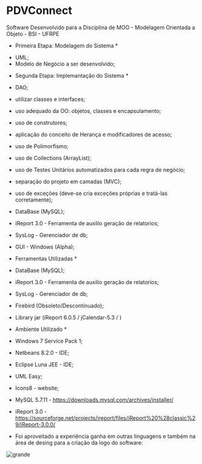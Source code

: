 # PDVConnect
Software Desenvolvido para a Disciplina de MOO - Modelagem Orientada a Objeto - BSI - UFRPE

* Primeira Etapa: Modelagem do Sistema *

- UML;
- Modelo de Negócio a ser desenvolvido;

* Segunda Etapa: Implemantação do Sistema *

- DAO;

- utilizar classes e interfaces;

- uso adequado da OO: objetos, classes e encapsulamento;

- uso de construtores;

- aplicação do conceito de Herança e modificadores de acesso;

- uso de Polimorfismo;

- uso de Collections (ArrayList);

- uso de Testes Unitários automatizados para cada regra de negócio;

- separação do projeto em camadas (MVC);

- uso de exceções (deve-se cria exceções próprias e tratá-las corretamente);

- DataBase (MySQL);

- iReport 3.0 - Ferramenta de auxilio geração de relatorios;

- SysLog - Gerenciador de db;

- GUI - Windows (Alpha);

* Ferramentas Utilizadas *

- DataBase (MySQL);

- iReport 3.0 - Ferramenta de auxilio geração de relatorios;

- SysLog - Gerenciador de db;

- Firebird (Obsoleto/Descontinuado);

- Library jar (iReport 6.0.5 / jCalendar-5.3 / )

* Ambiente Utilizado *

- Windows 7 Service Pack 1;

- Netbeans 8.2.0 - IDE;

- Eclipse Luna JEE - IDE;

- UML Easy;

- Icons8 - website;

- MySQL 5.7.11 - https://downloads.mysql.com/archives/installer/

- iReport 3.0 - https://sourceforge.net/projects/ireport/files/iReport%20%28classic%29/iReport-3.0.0/

- Foi aproveitado a experiência ganha em outras linguagens e também na área de desing para a criação da logo do software:

![grande](https://user-images.githubusercontent.com/19787756/50038591-ffa12500-0008-11e9-9b2c-f90ff342375a.jpg)
